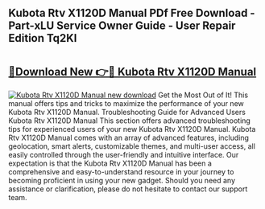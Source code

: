 ## Kubota Rtv X1120D Manual PDf Free Download - Part-xLU Service Owner Guide - User Repair Edition Tq2Kl

# <h2><a href="http://bc95126.oget.top/?id=Kubota+Rtv+X1120D+Manual">🔗Download New 👉🔴 Kubota Rtv X1120D Manual</a></h2>

[![Kubota Rtv X1120D Manual new download](https://i.imgur.com/5g1atiW.png)](http://bc95126.oget.top/?id=Kubota+Rtv+X1120D+Manual)
Get the Most Out of It! This manual offers tips and tricks to maximize the performance of your new Kubota Rtv X1120D Manual. Troubleshooting Guide for Advanced Users Kubota Rtv X1120D Manual This section offers advanced troubleshooting tips for experienced users of your new Kubota Rtv X1120D Manual. Kubota Rtv X1120D Manual comes with an array of advanced features, including geolocation, smart alerts, customizable themes, and multi-user access, all easily controlled through the user-friendly and intuitive interface. Our expectation is that the Kubota Rtv X1120D Manual has been a comprehensive and easy-to-understand resource in your journey to becoming proficient in using your new gadget. Should you need any assistance or clarification, please do not hesitate to contact our support team.
